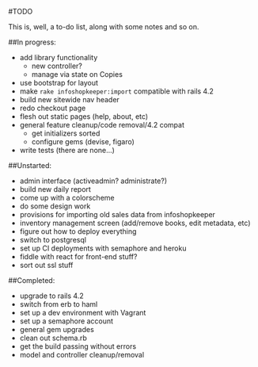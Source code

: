 #TODO

This is, well, a to-do list, along with some notes and so on.

##In progress:

* add library functionality
    * new controller?
    * manage via state on Copies
* use bootstrap for layout
* make `rake infoshopkeeper:import` compatible with rails 4.2
* build new sitewide nav header 
* redo checkout page
* flesh out static pages (help, about, etc)
* general feature cleanup/code removal/4.2 compat
    * get initializers sorted
    * configure gems (devise, figaro)
* write tests (there are none...)

##Unstarted:

* admin interface (activeadmin? administrate?)
* build new daily report
* come up with a colorscheme
* do some design work
* provisions for importing old sales data from infoshopkeeper
* inventory management screen (add/remove books, edit metadata, etc)
* figure out how to deploy everything
* switch to postgresql
* set up CI deployments with semaphore and heroku
* fiddle with react for front-end stuff?
* sort out ssl stuff

##Completed:

* upgrade to rails 4.2
* switch from erb to haml
* set up a dev environment with Vagrant
* set up a semaphore account
* general gem upgrades
* clean out schema.rb
* get the build passing without errors
* model and controller cleanup/removal

